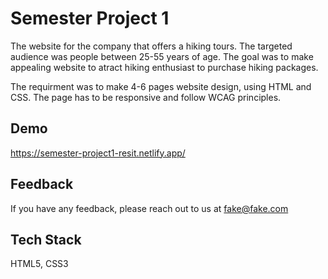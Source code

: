 
# Semester Project 1

The website for the company that offers a hiking tours. The targeted audience was people between 25-55 years of age. The goal was to make appealing website to atract hiking enthusiast to purchase hiking packages. 

The requirment was to make 4-6 pages website design, using HTML and CSS. The page has to be responsive and follow WCAG principles.
## Demo

https://semester-project1-resit.netlify.app/


## Feedback

If you have any feedback, please reach out to us at fake@fake.com


## Tech Stack

HTML5, CSS3



